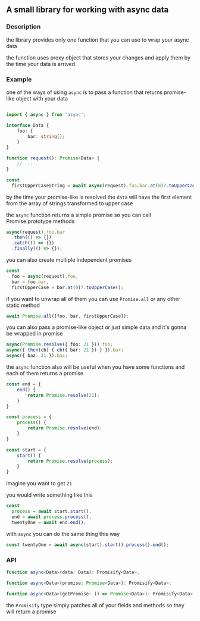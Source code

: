 ## A small library for working with async data

### Description

the library provides only one function that you can use to wrap your async data

the function uses proxy object that stores your changes and apply them by the time your data is arrived

### Example

one of the ways of using `async` is to pass a function that returns promise-like object with your data

```ts

import { async } from 'async';

interface Data {
    foo: {
        bar: string[];
    }
}

function request(): Promise<Data> {
    // ...
}

const 
  firstUpperCaseString = await async(request).foo.bar.at(0)?.toUpperCase();
```

by the time your promise-like is resolved the `data` will have the first element from the array of strings transformed to upper case

the `async` function returns a simple promise so you can call Promise.prototype methods

```ts
async(request).foo.bar
  .then(() => {})
  .catch(() => {})
  .finally(() => {});
```

you can also create multiple independent promises

```ts
const
  foo = async(request).foo, 
  bar = foo.bar,
  firstUpperCase = bar.at(0)?.toUpperCase();
```

if you want to unwrap all of them you can use `Promise.all` or any other static method

```ts
await Promise.all([foo, bar, firstUpperCase]);
```

you can also pass a promise-like object or just simple data and it's gonna be wrapped in promise

```ts
async(Promise.resolve({ foo: 21 })).foo;
async({ then(cb) { cb({ bar: 21 }) } }).bar;
async({ baz: 21 }).baz;
```

the `async` function also will be useful when you have some functions and each of them returns a promise

```ts
const end = {
    end() {
        return Promise.resolve(21);
    }
}

const process = {
    process() {
        return Promise.resolve(end);
    }
}

const start = {
    start() {
        return Promise.resolve(process);
    }
}

```

imagine you want to get `21`

you would write something like this

```ts
const
  process = await start.start(),
  end = await process.process(),
  twentyOne = await end.end();
```

with `async` you can do the same thing this way

```ts
const twentyOne = await async(start).start().process().end();
```

### API
```ts
function async<Data>(data: Data): Promisify<Data>;

function async<Data>(promise: Promise<Data>): Promisify<Data>;

function async<Data>(getPromise: () => Promise<Data>): Promisify<Data>;
```

the `Promisify` type simply patches all of your fields and methods so they will return a promise

